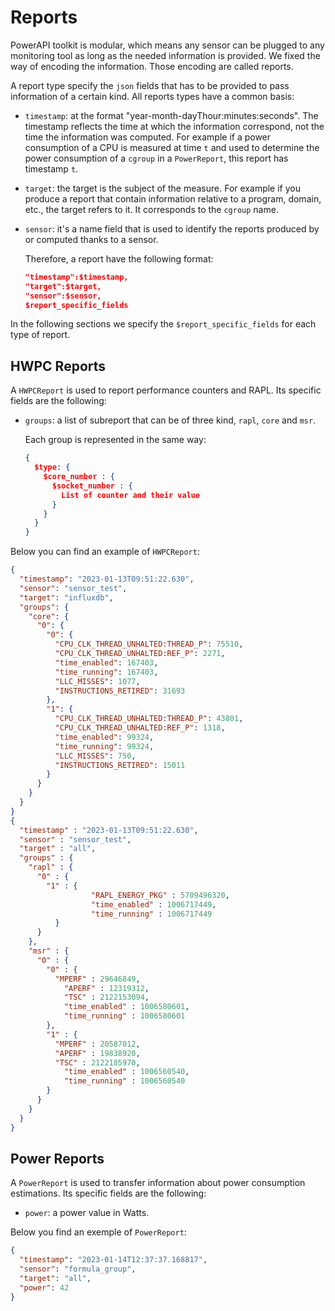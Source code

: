 # Reports

PowerAPI toolkit is modular, which means any sensor can be plugged to any monitoring
tool as long as the needed information is provided.
We fixed the way of encoding the information. Those encoding are called reports.

A report type specify the `json` fields that has to be provided to pass information of
a certain kind. All reports types have a common basis:


- `timestamp`: at the format "year-month-dayThour:minutes:seconds". The
  timestamp reflects the time at which the information correspond, not the
  time the information was computed.
  For example if a power consumption of a CPU is measured at time `t` and used to
  determine the power consumption of a `cgroup` in a `PowerReport`, this report
  has timestamp `t`.

- `target`: the target is the subject of the measure. For example if
    you produce a report that contain information relative to a program, domain,
    etc., the target refers to it. It corresponds to the `cgroup` name.

- `sensor`: it's a name field that is used to identify the reports produced by or computed thanks to a sensor.  

  Therefore, a report have the following format:

  ```json
  "timestamp":$timestamp,
  "target":$target,
  "sensor":$sensor,
  $report_specific_fields

  ```
In the following sections we specify the `$report_specific_fields` for each type of report.

## HWPC Reports

A `HWPCReport` is used to report performance counters and RAPL.
Its specific fields are the following:

- `groups`: a list of subreport that can be of three kind, `rapl`, `core` and
  `msr`.

  Each group is represented in the same way:

  ```json
  {
    $type: {
      $core_number : {
        $socket_number : {
          List of counter and their value
        }
      }
    }
  }
  ```

Below you can find an example of `HWPCReport`:

```json
{
  "timestamp": "2023-01-13T09:51:22.630",
  "sensor": "sensor_test",
  "target": "influxdb",
  "groups": {
    "core": {
      "0": {
        "0": {
          "CPU_CLK_THREAD_UNHALTED:THREAD_P": 75510,
          "CPU_CLK_THREAD_UNHALTED:REF_P": 2271,
          "time_enabled": 167403,
          "time_running": 167403,
          "LLC_MISSES": 1077,
          "INSTRUCTIONS_RETIRED": 31693
        },
        "1": {
          "CPU_CLK_THREAD_UNHALTED:THREAD_P": 43801,
          "CPU_CLK_THREAD_UNHALTED:REF_P": 1318,
          "time_enabled": 99324,
          "time_running": 99324,
          "LLC_MISSES": 750,
          "INSTRUCTIONS_RETIRED": 15011
        }
      }
    }
  }
}
{
  "timestamp" : "2023-01-13T09:51:22.630",
  "sensor" : "sensor_test",
  "target" : "all",
  "groups" : {
    "rapl" : {
      "0" : {
        "1" : {
			      "RAPL_ENERGY_PKG" : 5709496320,
			      "time_enabled" : 1006717449,
			      "time_running" : 1006717449
          }
      }
    },
    "msr" : {
      "0" : {
        "0" : {
          "MPERF" : 29646849,
	        "APERF" : 12319312,
	        "TSC" : 2122153094,
	        "time_enabled" : 1006580601,
	        "time_running" : 1006580601
        },
        "1" : {
          "MPERF" : 20587012,
          "APERF" : 19838920,
          "TSC" : 2122185970,
	        "time_enabled" : 1006560540,
	        "time_running" : 1006560540
        }
      }
    }
  }
}

```

## Power Reports

A `PowerReport` is used to transfer information about power consumption estimations.
Its specific fields are the following:

- `power`: a power value in Watts.

Below you find an exemple of `PowerReport`:

```json
{
  "timestamp": "2023-01-14T12:37:37.168817",
  "sensor": "formula_group",
  "target": "all",
  "power": 42
}
```

<!-- ## Procfs Report

A `ProcfsReport` is used to transfer information about CPU usage of
process.
Its specific fields are the following:

- `global_cpu_usage` : The used percentage of the CPU.
- `usage`: A list of the monitored processes with their percentage of CPU usage.

Below you find an exemple of `ProcfsReport`:

```json
{
  "timestamp": "2023-01-14T12:37:37.168817",
  "sensor": "formula_group",
  "target": ["firefox_cgroup", "emacs_cgroup", "zsh_cgroup", "mongo_cgroup"],
  "usage": {
    "firefox_cgroup": 8.36,
    "emacs_cgroup": 5.52,
    "zsh_cgroup": 0.01,
    "mongo_cgroup": 0.64
  },
  "global_cpu_usage": 27.610000000000014
}
-->
